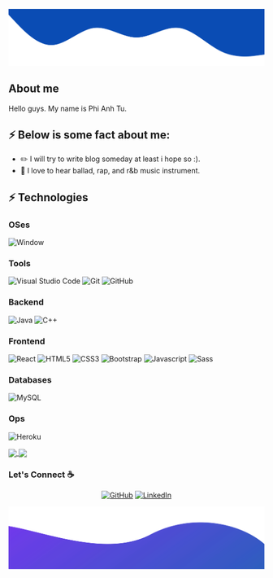 ﻿![alt text](./images/top.svg)
## About me
Hello guys. My name is Phi Anh Tu.
 
<!--
- 🔭 I’m currently working on ...
- 🌱 I’m currently learning ...
- 👯 I’m looking to collaborate on ...
- 🤔 I’m looking for help with ...
- 💬 Ask me about ...
- 📫 How to reach me: ...
- 😄 Pronouns: ...
- ⚡ Fun fact: ...
-->
## ⚡ Below is some fact about me:
- :pencil2: I will try to write blog someday at least i hope so :).
- :musical_note: I love to hear ballad, rap, and r&b music instrument.

## ⚡ Technologies
### OSes
![Window](https://img.shields.io/badge/Window-0068C8?style=for-the-badge&logo=window)

### Tools
![Visual Studio Code](https://img.shields.io/badge/-Visual%20Studio%20Code-0068C8?style=for-the-badge&logo=visual-studio-code)
![Git](https://img.shields.io/badge/-Git-black?style=for-the-badge&logo=git)
![GitHub](https://img.shields.io/badge/-GitHub-181717?style=for-the-badge&logo=github)
<!--![GitLab](https://img.shields.io/badge/-GitLab-FCA121?style=for-the-badge&logo=gitlab)-->

### Backend
![Java](https://img.shields.io/badge/-java-E34A86?style=for-the-badge&logo=java)
![C++](https://img.shields.io/badge/-C++-00599C?style=for-the-badge&logo=c)

### Frontend
![React](https://img.shields.io/badge/-React-black?style=for-the-badge&logo=react)
![HTML5](https://img.shields.io/badge/-HTML5-E34F26?style=for-the-badge&logo=html5&logoColor=white)
![CSS3](https://img.shields.io/badge/-CSS3-1572B6?style=for-the-badge&logo=css3)
![Bootstrap](https://img.shields.io/badge/-Bootstrap-563D7C?style=for-the-badge&logo=bootstrap)
![Javascript](https://img.shields.io/badge/JavaScript-F7DF1E?style=for-the-badge&logo=javascript&logoColor=black")
![Sass](https://img.shields.io/badge/sass%20-%23cc6699.svg?&style=for-the-badge&logo=sass&logoColor=white")

### Databases
![MySQL](https://img.shields.io/badge/-MySQL-black?style=for-the-badge&logo=mysql)

### Ops
![Heroku](https://img.shields.io/badge/-Heroku-430098?style=for-the-badge&logo=heroku)

<a href="https://github.com/anuraghazra/github-readme-stats">
  <img height=200 align="center" src="https://github-readme-stats.vercel.app/api?username=AnhTuPhi" />
</a>
<a href="https://github.com/anuraghazra/convoychat">
  <img height=200 align="center" src="https://github-readme-stats.vercel.app/api/top-langs?username=AnhTuPhi&layout=compact&langs_count=8&card_width=320" />
</a>

### Let's Connect :coffee:
<p align="center">
	<a href="https://github.com/AnhTuPhi"><img src="https://img.icons8.com/bubbles/50/000000/github.png" alt="GitHub"/></a>
	<a href="https://www.linkedin.com/in/t%C3%BA-phi-9051951a0"><img src="https://img.icons8.com/bubbles/50/000000/linkedin.png" alt="LinkedIn"/></a>
<!-- 	<a href=""><img src="https://img.icons8.com/bubbles/50/000000/facebook-new.png" alt="Facebook"/></a>
	<a href="/"><img src="https://img.icons8.com/bubbles/50/000000/instagram.png" alt="Instagram"/></a>
	<a href="#"><img src="https://img.icons8.com/bubbles/50/000000/twitter.png" alt="Twitter"/></a> -->
</p>

![alt text](./images/bottom.svg)
